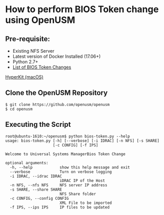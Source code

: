 # How to perform BIOS Token change using OpenUSM

## Pre-requisite:

- Existing NFS Server
- Latest version of Docker Installed (17.06+)
- Python 2.7+ 
- [List of BIOS Token Changes](samples/bios-token-list.xml)

[HyperKit (macOS)](docs/platform-hyperkit.md)

## Clone the OpenUSM Repository


```
$ git clone https://github.com/openusm/openusm
$ cd openusm
```

## Executing the Script

```
root@ubuntu-1610:~/openusm$ python bios-token.py --help
usage: bios-token.py [-h] [--verbose] [-i IDRAC] [-n NFS] [-s SHARE]
                     [-c CONFIG] [-f IPS]

Welcome to Universal Systems ManagerBios Token Change

optional arguments:
  -h, --help            show this help message and exit
  --verbose             Turn on verbose logging
  -i IDRAC, --idrac IDRAC
                        iDRAC IP of the Host
  -n NFS, --nfs NFS     NFS server IP address
  -s SHARE, --share SHARE
                        NFS Share folder
  -c CONFIG, --config CONFIG
                        XML File to be imported
  -f IPS, --ips IPS     IP files to be updated

```
## 

```#
